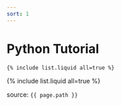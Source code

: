```yaml
---
sort: 1
---
```


# Python Tutorial

```
{% include list.liquid all=true %}
```

{% include list.liquid all=true %}

source: `{{ page.path }}`
